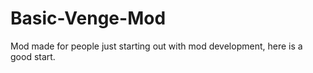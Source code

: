 # Basic-Venge-Mod
Mod made for people just starting out with mod development, here is a good start.
